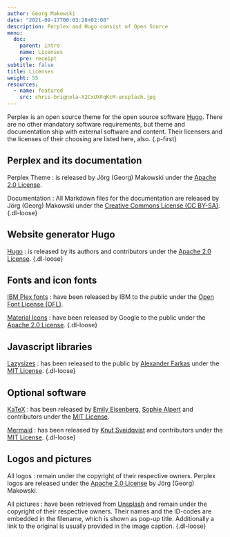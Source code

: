 ```yaml
---
author: Georg Makowski
date: "2021-09-17T00:03:28+02:00"
description: Perplex and Hugo consist of Open Source
menu:
  doc:
    parent: intro
    name: Licenses
    pre: receipt
subtitle: false
title: Licenses
weight: 55
resources:
  - name: featured
    src: chris-brignola-X2CxUXFqKcM-unsplash.jpg
---
```


Perplex is an open source theme for the open source software [Hugo][hugo]. There are no other mandatory software requirements, but theme and documentation ship with external software and content. Their licensers and the licenses of their choosing are listed here, also.
{.p-first} <!--more-->

## Perplex and its documentation

Perplex Theme
: is released by Jörg (Georg) Makowski under the [Apache 2.0 License][ap2].

Documentation
: All Markdown files for the documentation are released by Jörg (Georg) Makowski under the [Creative Commons License (CC BY-SA)][cc4].
{.dl-loose}

## Website generator Hugo

[Hugo][hugo]
: is released by its authors and contributors under the [Apache 2.0 License][ap2].
{.dl-loose}

## Fonts and icon fonts

[IBM Plex fonts](https://www.ibm.com/plex/)
: have been released by IBM to the public under the [Open Font License (OFL)][ofl].

[Material Icons](https://fonts.google.com/icons)
: have been released by Google to the public under the [Apache 2.0 License][ap2].
{.dl-loose}

## Javascript libraries

[Lazysizes](https://github.com/aFarkas/lazysizes)
: has been released to the public by [Alexander Farkas](https://github.com/aFarkas) under the [MIT License][mit].
{.dl-loose}

## Optional software

[KaTeX][katex]
: has been released by [Emily Eisenberg](https://github.com/xymostech), [Sophie Alpert](https://github.com/sophiebits) and contributors under the [MIT License][mit].

[Mermaid][mermaid]
: has been released by [Knut Sveidqvist](https://github.com/knsv) and contributors under the [MIT License][mit].
{.dl-loose}

## Logos and pictures

All logos
: remain under the copyright of their respective owners. Perplex logos are released under the [Apache 2.0 License][ap2] by Jörg (Georg) Makowski.

All pictures
: have been retrieved from [Unsplash](https://unsplash.com) and remain under the copyright of their respective owners. Their names and the ID-codes are embedded in the filename, which is shown as pop-up title. Additionally a link to the original is usually provided in the image caption.
{.dl-loose}

[hugo]: https://gohugo.io
[katex]: https://katex.org/
[mermaid]: https://mermaid-js.github.io/mermaid/#/
[ofl]: https://scripts.sil.org/cms/scripts/page.php?site_id=nrsi&id=OFL
[ap2]: https://www.apache.org/licenses/LICENSE-2.0
[cc4]: https://creativecommons.org/licenses/by-sa/4.0/legalcode
[mit]: https://github.com/KaTeX/KaTeX/blob/main/LICENSE
